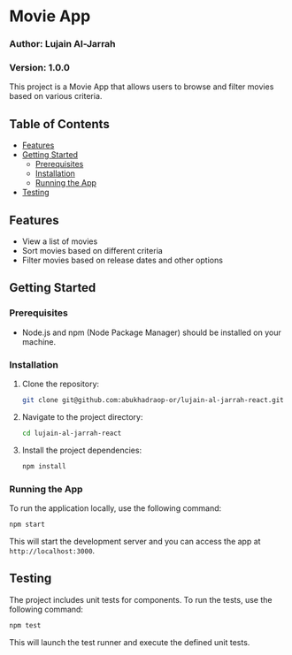 # Movie App

### Author: Lujain Al-Jarrah

### Version: 1.0.0

This project is a Movie App that allows users to browse and filter movies based on various criteria.

## Table of Contents

- [Features](#features)
- [Getting Started](#getting-started)
  - [Prerequisites](#prerequisites)
  - [Installation](#installation)
  - [Running the App](#running-the-app)
- [Testing](#testing)

## Features

- View a list of movies
- Sort movies based on different criteria
- Filter movies based on release dates and other options

## Getting Started

### Prerequisites

- Node.js and npm (Node Package Manager) should be installed on your machine.

### Installation

1. Clone the repository:

   ```bash
   git clone git@github.com:abukhadraop-or/lujain-al-jarrah-react.git
   ```

2. Navigate to the project directory:

   ```bash
   cd lujain-al-jarrah-react
   ```

3. Install the project dependencies:

   ```bash
   npm install
   ```

### Running the App

To run the application locally, use the following command:

```bash
npm start
```

This will start the development server and you can access the app at `http://localhost:3000`.

## Testing

The project includes unit tests for components. To run the tests, use the following command:

```bash
npm test
```

This will launch the test runner and execute the defined unit tests.
